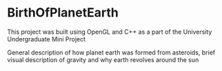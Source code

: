 # BirthOfPlanetEarth

This project was built using OpenGL and C++ as a part of the University Undergraduate Mini Project

General description of how planet earth was formed from asteroids, brief visual description of gravity and why earth revolves around the sun
